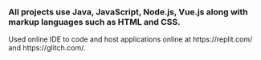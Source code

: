 <h3> All projects use Java, JavaScript, Node.js, Vue.js along with markup languages such as HTML and CSS.</h3>
<p>Used online IDE to code and host applications online at https://replit.com/ and https://glitch.com/.<br>
  
